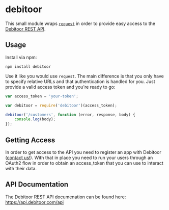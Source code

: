 # debitoor #
This small module wraps [`request`](https://github.com/mikeal/request) in order to provide easy access to the [Debitoor REST API](https://api.debitoor.com/api).

## Usage ##
Install via npm:

```
npm install debitoor
```

Use it like you would use `request`. The main difference is that you only have to specify relative URLs and that authentication is handled for you. Just provide a valid access token and you're ready to go:

```js
var access_token = 'your-token';

var debitoor = require('debitoor')(access_token);

debitoor('/customers', function (error, response, body) {
	console.log(body);
});
```

## Getting Access ##
In order to get access to the API you need to register an app with Debitoor ([contact us!](mailto:team@debitoor.com)). With that in place you need to run your users through an OAuth2 flow in order to obtain an access_token that you can use to interact with their data.


## API Documentation ##
The Debitoor REST API documenation can be found here: https://api.debitoor.com/api
